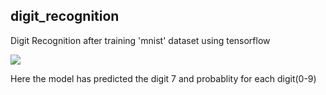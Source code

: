 ## digit_recognition

Digit Recognition after training 'mnist' dataset using tensorflow

<img src="img.png">

Here the model has predicted the digit 7 and probablity for each digit(0-9)
